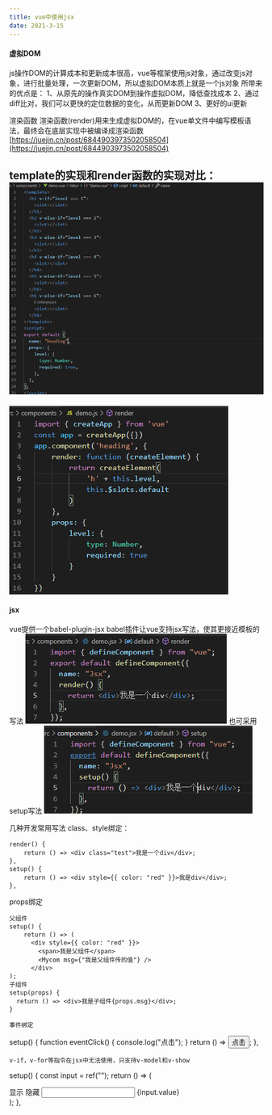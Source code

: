 ```yaml
---
title: vue中使用jsx
date: 2021-3-15
---
```


#### 虚拟DOM
js操作DOM的计算成本和更新成本很高，vue等框架使用js对象，通过改变js对象，进行批量处理，一次更新DOM，所以虚拟DOM本质上就是一个js对象
所带来的优点是：
1、从原先的操作真实DOM到操作虚拟DOM，降低查找成本
2、通过diff比对，我们可以更快的定位数据的变化，从而更新DOM
3、更好的ui更新

<!--more-->
渲染函数
渲染函数(render)用来生成虚拟DOM的，在vue单文件中编写模板语法，最终会在底层实现中被编译成渲染函数
[https://juejin.cn/post/6844903973502058504](https://juejin.cn/post/6844903973502058504)


template的实现和render函数的实现对比：
![图片描述](/img/part-3/1.png)
--
![图片描述](/img/part-3/2.png)

#### jsx

vue提供一个babel-plugin-jsx babel插件让vue支持jsx写法，使其更接近模板的写法
![图片描述](/img/part-3/3.png)
也可采用setup写法
![图片描述](/img/part-3/4.png)

几种开发常用写法
class、style绑定：
```
render() {
    return () => <div class="test">我是一个div</div>;
},
setup() {
    return () => <div style={{ color: "red" }}>我是div</div>;
},
```

props绑定
```
父组件
setup() {
    return () => (
      <div style={{ color: "red" }}>
        <span>我是父组件</span>
        <Mycom msg={"我是父组件传的值"} />
      </div>
);
子组件
setup(props) {
  return () => <div>我是子组件{props.msg}</div>;
}

```  


```
事件绑定

```
setup() {
    function eventClick() {
      console.log("点击");
    }
    return () => <button onClick={eventClick}>点击</button>;
},

```
v-if，v-for等指令在jsx中无法使用，只支持v-model和v-show

```
setup() {
  const input = ref("");
  return () => (
    <div>
      <span v-show={true}>显示</span>
      <span v-show={false}>隐藏</span>
      <input type="text" v-model={input.value} />
      <span>{input.value}</span>
    </div>
  );
},
